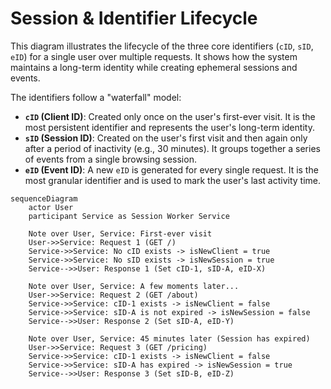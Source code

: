 # Session & Identifier Lifecycle

This diagram illustrates the lifecycle of the three core identifiers (`cID`, `sID`, `eID`) for a single user over
multiple requests. It shows how the system maintains a long-term identity while creating ephemeral sessions and events.

The identifiers follow a "waterfall" model:

* **`cID` (Client ID)**: Created only once on the user's first-ever visit. It is the most persistent identifier and
  represents the user's long-term identity.
* **`sID` (Session ID)**: Created on the user's first visit and then again only after a period of inactivity (e.g., 30
  minutes). It groups together a series of events from a single browsing session.
* **`eID` (Event ID)**: A new `eID` is generated for every single request. It is the most granular identifier and is
  used to mark the user's last activity time.

```mermaid
sequenceDiagram
    actor User
    participant Service as Session Worker Service

    Note over User, Service: First-ever visit
    User->>Service: Request 1 (GET /)
    Service->>Service: No cID exists -> isNewClient = true
    Service->>Service: No sID exists -> isNewSession = true
    Service-->>User: Response 1 (Set cID-1, sID-A, eID-X)

    Note over User, Service: A few moments later...
    User->>Service: Request 2 (GET /about)
    Service->>Service: cID-1 exists -> isNewClient = false
    Service->>Service: sID-A is not expired -> isNewSession = false
    Service-->>User: Response 2 (Set sID-A, eID-Y)

    Note over User, Service: 45 minutes later (Session has expired)
    User->>Service: Request 3 (GET /pricing)
    Service->>Service: cID-1 exists -> isNewClient = false
    Service->>Service: sID-A has expired -> isNewSession = true
    Service-->>User: Response 3 (Set sID-B, eID-Z)
```
